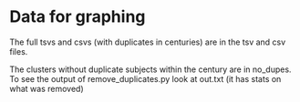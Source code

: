 # Data for graphing
The full tsvs and csvs (with duplicates in centuries) are in the tsv and csv files.

The clusters without duplicate subjects within the century are in no_dupes. To see the output
of remove_duplicates.py look at out.txt (it has stats on what was removed)
